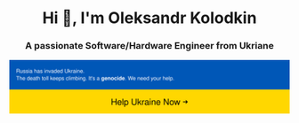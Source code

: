 <h1 align="center">Hi 👋, I'm Oleksandr Kolodkin</h1>
<h3 align="center">A passionate Software/Hardware Engineer from Ukriane</h3>

[![Stand With Ukraine](https://raw.githubusercontent.com/vshymanskyy/StandWithUkraine/main/banner2-direct.svg)](https://vshymanskyy.github.io/StandWithUkraine/)
